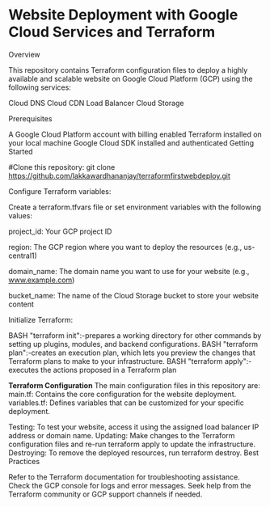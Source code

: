 # Website Deployment with Google Cloud Services and Terraform

Overview

This repository contains Terraform configuration files to deploy a highly available and scalable website on Google Cloud Platform (GCP) using the following services:

Cloud DNS
Cloud CDN
Load Balancer
Cloud Storage

Prerequisites

A Google Cloud Platform account with billing enabled
Terraform installed on your local machine
Google Cloud SDK installed and authenticated
Getting Started

#Clone this repository:
git clone https://github.com/lakkawardhananjay/terraformfirstwebdeploy.git

Configure Terraform variables:

Create a terraform.tfvars file or set environment variables with the following values:

project_id: Your GCP project ID

region: The GCP region where you want to deploy the resources (e.g., us-central1)

domain_name: The domain name you want to use for your website (e.g., www.example.com)

bucket_name: The name of the Cloud Storage bucket to store your website content

Initialize Terraform:

BASH
    "terraform init":-prepares a working directory for other commands by setting up plugins, modules, and backend configurations.
BASH
    "terraform plan":-creates an execution plan, which lets you preview the changes that Terraform plans to make to your infrastructure.
BASH
    "terraform apply":-executes the actions proposed in a Terraform plan

**Terraform Configuration**
The main configuration files in this repository are:
main.tf: Contains the core configuration for the website deployment.
variables.tf: Defines variables that can be customized for your specific deployment.


Testing: To test your website, access it using the assigned load balancer IP address or domain name.
Updating: Make changes to the Terraform configuration files and re-run terraform apply to update the infrastructure.
Destroying: To remove the deployed resources, run terraform destroy.
Best Practices


Refer to the Terraform documentation for troubleshooting assistance.
Check the GCP console for logs and error messages.
Seek help from the Terraform community or GCP support channels if needed.
